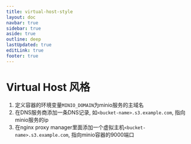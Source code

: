 ```yaml
---
title: virtual-host-style
layout: doc
navbar: true
sidebar: true
aside: true
outline: deep
lastUpdated: true
editLink: true
footer: true
---
```


# Virtual Host 风格

1. 定义容器的环境变量`MINIO_DOMAIN`为minio服务的主域名
2. 在DNS服务商添加一条DNS记录, 如`<bucket-name>.s3.example.com`, 指向minio服务的ip
3. 在nginx proxy manager里面添加一个虚拟主机`<bucket-name>.s3.example.com`, 指向minio容器的9000端口